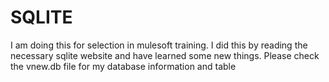 # SQLITE
I am doing this for selection in mulesoft training.
I did this by reading the necessary sqlite website and have learned some new things.
Please check the vnew.db file for my database information and table
